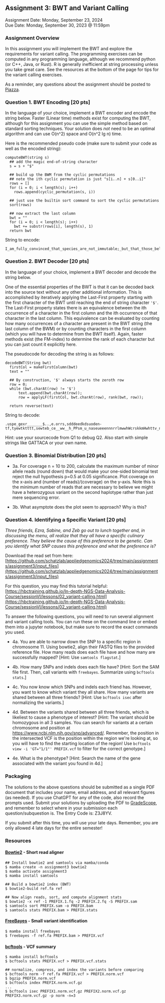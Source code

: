 ## Assignment 3: BWT and Variant Calling
Assignment Date: Monday, September 23, 2024 <br>
Due Date: Monday, September 30, 2023 @ 11:59pm <br>

### Assignment Overview

In this assignment you will implement the BWT and explore the requirements for variant calling. The programming exercises can be computed in any programming language, although we recommend python (or C++, Java, or Rust). R is generally inefficient at string processing unless you take great care. See the resources at the bottom of the page for tips for the variant calling exercises.

As a reminder, any questions about the assignment should be posted to [Piazza](https://piazza.com/class/m09t5q6qles40a).


### Question 1. BWT Encoding [20 pts]

In the language of your choice, implement a BWT encoder and encode the string below. Faster (Linear time) methods exist for computing the BWT, although for this assignment you can use the simple method based on standard sorting techniques. Your solution does *not* need to be an optimal algorithm and can use O(n^2) space and O(n^2 lg n) time. 

Here is the recommended pseudo code (make sure to submit your code as well as the encoded string):

```
computeBWT(string s)
  ## add the magic end-of-string character
  s = s + "$"
 
  ## build up the BWM from the cyclic permutations
  ## note the ith cyclic permutation is just "s[i..n] + s[0..i]"
  rows = []
  for (i = 0; i < length(s); i++)
    rows.append(cyclic_permutation(s, i))

  ## just use the builtin sort command to sort the cyclic permutations
  sort(rows)

  ## now extract the last column
  bwt = ""
  for (i = 0; i < length(s); i++)
    bwt += substr(rows[i], length(s), 1)
  return bwt
```

String to encode:
```
I_am_fully_convinced_that_species_are_not_immutable;_but_that_those_belonging_to_what_are_called_the_same_genera_are_lineal_descendants_of_some_other_and_generally_extinct_species,_in_the_same_manner_as_the_acknowledged_varieties_of_any_one_species_are_the_descendants_of_that_species._Furthermore,_I_am_convinced_that_natural_selection_has_been_the_most_important,_but_not_the_exclusive,_means_of_modification.
```


### Question 2. BWT Decoder [20 pts]

In the language of your choice, implement a BWT decoder and decode the string below. 

One of the essential properties of the BWT is that it can be decoded back into the source text without any other additional information. This is accomplished by iteratively applying the Last-First property starting with the first character of the BWT until reaching the end of string character `'$'`. The Last-First property states there is an equivalence between the ith occurrence of a character in the first column and the ith occurrence of that character in the last column. This equivalence can be evaluated by counting how many occurrences of a character are present in the BWT string (the last column of the BWM) or by counting characters in the first column (which you will have to determine from the BWT itself). Again, faster methods exist (the FM-index) to determine the rank of each character but you can just count it explicitly here.

The pseudocode for decoding the string is as follows:

```
decodeBWT(String bwt) 
  firstCol = makeFirstColumn(bwt)
  text = ""
  
  ## By construction, '$' always starts the zeroth row
  row = 0;
  while (bwt.charAt(row) != '$')
      text.append(bwt.charAt(row));
      row = applyLF(firstCol, bwt.charAt(row), rank(bwt, row));
  
  return reverse(text)
```

String to decode:
```
.uspe_gexr_______$..,e.orrs,sdddeedkdsuoden-tf,tyewtktttt,sewteb_ce__ww__h_PPsm_u_naseueeennnrrlmwwhWcrskkmHwhttv_no_nnwttzKt_l_ocoo_be___aaaooaAakiiooett_oooi_sslllfyyD__uouuueceetenagan___rru_aasanIiatt__c__saacooor_ootjeae______ir__a
```

Hint: use your sourcecode from Q1 to debug Q2. Also start with simple strings like GATTACA or your own name.


### Question 3. Binomial Distribution [20 pts]

- 3a. For coverage n = 10 to 200, calculate the maximum number of minor allele reads (round down) that would make your one-sided binomial test reject the null hypothesis p=0.5 at 0.05 significance. Plot coverage on the x-axis and (number of reads)/(coverage) on the y-axis. Note this is the minimum number of reads that are necessary to believe we might have a heterozygous variant on the second haplotype rather than just mere sequencing error.

- 3b. What asymptote does the plot seem to approach? Why is this?



### Question 4. Identifying a Specific Variant [20 pts]

*Three friends, Ezra, Sabine, and Zeb go out to lunch together and, in discussing the menu, all realize that they all have a specific culinary preference. They believe the cause of this preference to be genetic. Can you identify what SNP causes this preference and what the preference is?*

Download the read set from here: [https://github.com/schatzlab/appliedgenomics2024/tree/main/assignments/assignment3/input_files](https://github.com/schatzlab/appliedgenomics2024/tree/main/assignments/assignment3/input_files)

For this question, you may find this tutorial helpful: [https://hbctraining.github.io/In-depth-NGS-Data-Analysis-Course/sessionVI/lessons/02_variant-calling.html](https://hbctraining.github.io/In-depth-NGS-Data-Analysis-Course/sessionVI/lessons/02_variant-calling.html)

To answer the following questions, you will need to run several alignment and variant calling tools. You can run these on the command line or embed them into a jupyter notebook, but make sure to record the exact commands you used.

- 4a. You are able to narrow down the SNP to a specific region in chromosome 11. Using bowtie2, align their FASTQ files to the provided reference file. How many reads does each file have and how many are successfully mapped? [Hint: Use `samtools flagstat`.] 

- 4b. How many SNPs and indels does each file have? [Hint: Sort the SAM file first. Then, call variants with `freebayes`. Summarize using `bcftools stats`.]

- 4c. You now know which SNPs and indels each friend has. However, you want to know which variant they all share. How many variants are shared between all three friends? [Hint: Use `bcftools isec` after normalizing the variants.]

- 4d. Between the variants shared between all three friends, which is likeliest to cause a phenotype of interest? [Hint: The variant should be homozygous in all 3 samples. You can search for variants at a certain chromosome and position at https://www.ncbi.nlm.nih.gov/snp/advanced/. Remember, the position in the intersected VCF is the position within the region we're looking at, so you will have to find the starting location of the region! Use `bcftools view -i 'GT="1/1"' PREFIX.vcf` to filter for the correct genotype.]

- 4e. What is the phenotype? [Hint: Search the name of the gene associated with the variant you found in 4d.]


### Packaging

The solutions to the above questions should be submitted as a single PDF document that includes your name, email address, and all relevant figures (as needed). If you use ChatGPT for any of the code, also record the prompts used. Submit your solutions by uploading the PDF to [GradeScope](https://www.gradescope.com/courses/839343), and remember to select where in your submission each question/subquestion is. The Entry Code is: Z3J8YV. 

If you submit after this time, you will use your late days. Remember, you are only allowed 4 late days for the entire semester!



### Resources


#### [Bowtie2](https://github.com/BenLangmead/bowtie2) - Short read aligner

```
## Install bowtie2 and samtools via mamba/conda
$ mamba create -n assignment3 bowtie2
$ mamba activate assignment3
$ mamba install samtools

## Build a bowtie2 index (BWT)
$ bowtie2-build ref.fa ref

## Now align reads, sort, and compute alignment stats
$ bowtie2 -x ref -1 PREFIX.1.fq -2 PREFIX.2.fq -S PREFIX.sam
$ samtools sort PREFIX.sam -o PREFIX.bam
$ samtools stats PREFIX.bam > PREFIX.stats
```


#### [FreeBayes](https://github.com/ekg/freebayes) - Small variant identification

```
$ mamba install freebayes
$ freebayes -f ref.fa PREFIX.bam > PREFIX.vcf
```

#### [bcftools](https://samtools.github.io/bcftools/bcftools.html) - VCF summary

```
$ mamba install bcftools
$ bcftools stats PREFIX.vcf > PREFIX.vcf.stats

## normalize, compress, and index the variants before comparing
$ bcftools norm -f ref.fa PREFIX.vcf > PREFIX.norm.vcf
$ bgzip PREFIX.norm.vcf
$ bcftools index PREFIX.norm.vcf.gz
...
$ bcftools isec PREFIX1.norm.vcf.gz PREFIX2.norm.vcf.gz PREFIX3.norm.vcf.gz -p norm -n=3
```


